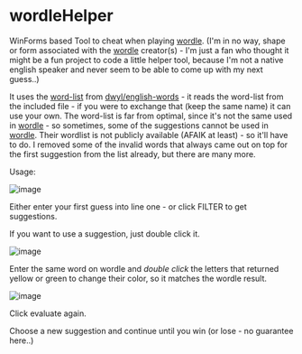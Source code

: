 # wordleHelper

WinForms based Tool to cheat when playing [wordle](https://www.powerlanguage.co.uk/wordle).
(I'm in no way, shape or form associated with the [wordle](https://www.powerlanguage.co.uk/wordle) creator(s) - I'm just a fan who thought it might be a fun project to code a little helper tool, because I'm not a native english speaker and never seem to be able to come up with my next guess..)

It uses the [word-list](https://github.com/dwyl/english-words/blob/master/words_alpha.txt) from [dwyl/english-words](https://github.com/dwyl/english-words) - it reads the word-list from the included file - if you were to exchange that (keep the same name) it can use your own. The word-list is far from optimal, since it's not the same used in [wordle](https://www.powerlanguage.co.uk/wordle) - so sometimes, some of the suggestions cannot be used in [wordle](https://www.powerlanguage.co.uk/wordle). Their wordlist is not publicly available (AFAIK at least) - so it'll have to do. I removed some of the invalid words that always came out on top for the first suggestion from the list already, but there are many more. 

Usage:

![image](https://user-images.githubusercontent.com/4972863/150164375-25c94a70-d8b3-49bc-8207-6eaebb72d8a4.png)

Either enter your first guess into line one - or click FILTER to get suggestions.

If you want to use a suggestion, just double click it.

![image](https://user-images.githubusercontent.com/4972863/150164594-495523ed-8616-4ddd-9e24-72123c4f58ee.png)

Enter the same word on wordle and *double click* the letters that returned yellow or green to change their color, so it matches the wordle result.

![image](https://user-images.githubusercontent.com/4972863/150165083-040a9476-9117-4f75-b956-a7f83c3e4222.png)

Click evaluate again.

Choose a new suggestion and continue until you win (or lose - no guarantee here..)
